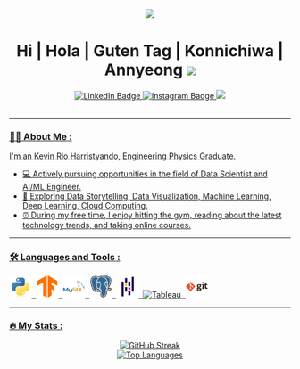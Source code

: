<div id="header" align="center">
  <img src="https://media.giphy.com/media/v1.Y2lkPTc5MGI3NjExZ2R3c3J5Y2s0eDQxYzl3bjBiaGlnN3p3d21hM3p1Y3FidG4yc2czdyZlcD12MV9pbnRlcm5hbF9naWZfYnlfaWQmY3Q9Zw/5k5vZwRFZR5aZeniqb/giphy.gif" width="250"/>
  <h1>
    Hi | Hola | Guten Tag | Konnichiwa | Annyeong
    <img src="https://media.giphy.com/media/hvRJCLFzcasrR4ia7z/giphy.gif" width="30px"/>
  </h1>
  <div id="badges">
    <a href=https://www.linkedin.com/in/kevinrioharristyando/>
      <img src="https://img.shields.io/badge/LinkedIn-blue?style=for-the-badge&logo=linkedin&logoColor=white" alt="LinkedIn Badge"/>
    </a>
    <a href=https://www.instagram.com/kevinriohar/>
      <img src=https://img.shields.io/badge/Instagram-E4405F?style=for-the-badge&logo=instagram&logoColor=white alt="Instagram Badge"/>
    <a href=https://public.tableau.com/app/profile/kevin.rio.harristyando>
      <img src="https://img.shields.io/badge/Tableau-E97627?style=for-the-badge&logo=Tableau&logoColor=white">
  </div>
  <img src="https://komarev.com/ghpvc/?username=kevinrioharris&style=flat-square&color=blue" alt=""/>

</div>

---

### :man_technologist: About Me :
I'm an Kevin Rio Harristyando, Engineering Physics Graduate.
- 💻 Actively pursuing opportunities in the field of Data Scientist and AI/ML Engineer.
- 🌱 Exploring Data Storytelling, Data Visualization, Machine Learning, Deep Learning, Cloud Computing.
- ⏰ During my free time, I enjoy hitting the gym, reading about the latest technology trends, and taking online courses.

---

### :hammer_and_wrench: Languages and Tools :
<div>
  <a href= "https://www.python.org/"><img  src="https://github.com/devicons/devicon/blob/master/icons/python/python-original.svg" title="Python" alt="Python" width="40" height="40"/>&nbsp;  
  <a href= "https://www.tensorflow.org/"><img  src="https://github.com/devicons/devicon/blob/master/icons/tensorflow/tensorflow-original.svg" title="Tensorflow" alt="Tensorflow" width="40" height="40"/>&nbsp;
  <a href=  "https://www.mysql.com/"> <img src="https://github.com/devicons/devicon/blob/master/icons/mysql/mysql-original-wordmark.svg" title="MySQL"  alt="MySQL" width="40" height="40"/>&nbsp;
  <a href= "https://www.postgresql.org/"> <img src="https://github.com/devicons/devicon/blob/master/icons/postgresql/postgresql-original.svg" title="PostgreSQL"  alt="PostgreSQL" width="40" height="40"/>&nbsp;
  <a href= "https://pandas.pydata.org/"> <img  src="https://github.com/devicons/devicon/blob/master/icons/pandas/pandas-original.svg" title="Pandas"  alt="Pandas" width="40" height="40"/>&nbsp;
  <a href= "https://www.tableau.com/"> <img  src ="https://img.shields.io/badge/Tableau-E97627?style=for-the-badge&logo=Tableau&logoColor=white" title="Tableau" alt="Tableau" width="65" height="25"/>&nbsp
  <a href= "https://git-scm.com/"> <img  src="https://github.com/devicons/devicon/blob/master/icons/git/git-original-wordmark.svg" title="Git" **alt="Git" width="40" height="40"/>
</div>


---

### :fire: My Stats :
<div align="center">
  <a href="https://git.io/streak-stats">
    <img src="http://github-readme-streak-stats.herokuapp.com?user=kevinrioharris&theme=dark&background=000000" alt="GitHub Streak">
  </a>
</div>

<div align="center">
  <a href="https://github.com/anuraghazra/github-readme-stats">
    <img src="https://github-readme-stats.vercel.app/api/top-langs/?username=kevinrioharris&layout=compact&theme=vision-friendly-dark" alt="Top Languages">
  </a>
</div>
